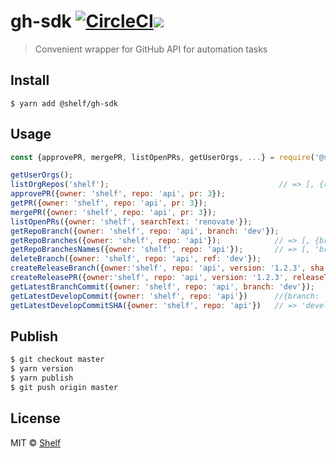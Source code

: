 # gh-sdk [![CircleCI](https://circleci.com/gh/shelfio/gh-sdk/tree/master.svg?style=svg)](https://circleci.com/gh/shelfio/gh-sdk/tree/master)![](https://img.shields.io/badge/code_style-prettier-ff69b4.svg)

> Convenient wrapper for GitHub API for automation tasks

## Install

```
$ yarn add @shelf/gh-sdk
```

## Usage

```js
const {approvePR, mergePR, listOpenPRs, getUserOrgs, ...} = require('@shelf/gh-sdk');

getUserOrgs();
listOrgRepos('shelf');                                      // => [, {repo}]
approvePR({owner: 'shelf', repo: 'api', pr: 3});
getPR({owner: 'shelf', repo: 'api', pr: 3});
mergePR({owner: 'shelf', repo: 'api', pr: 3});
listOpenPRs({owner: 'shelf', searchText: 'renovate'});
getRepoBranch({owner: 'shelf', repo: 'api', branch: 'dev'});
getRepoBranches({owner: 'shelf', repo: 'api'});            // => [, {branch}]
getRepoBranchesNames({owner: 'shelf', repo: 'api'});       // => [, 'branch-ref']
deleteBranch({owner: 'shelf', repo: 'api', ref: 'dev'});
createReleaseBranch({owner:'shelf', repo: 'api', version: '1.2.3', sha: 'dev'})  // => ref 'refs/heads/release/v1.2.3` (refs/heads - for git link)
createReleasePR({owner:'shelf', repo: 'api', version: '1.2.3', releaseTitle: 'Good stuff'})  //=> ref: 'release/v1.2.3`, title: Release v1.2.3: Good stuff
getLatestBranchCommit({owner: 'shelf', repo: 'api', branch: 'dev'});
getLatestDevelopCommit({owner: 'shelf', repo: 'api'})      //{branch: 'develop} as default
getLatestDevelopCommitSHA({owner: 'shelf', repo: 'api'})   // => 'develop-branch-hash-string'
```

## Publish

```sh
$ git checkout master
$ yarn version
$ yarn publish
$ git push origin master
```

## License

MIT © [Shelf](https://shelf.io)
